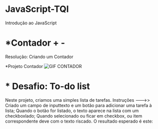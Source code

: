 # JavaScript-TQI
 Introdução ao JavaScript
# *Contador + -
Resolução: Criando um Contador

*Projeto Contador
![GIF CONTADOR](https://user-images.githubusercontent.com/64238160/175203210-05525922-94d4-4ed7-84d9-fa0c0ebf7d45.gif)










# * Desafio: To-do list
Neste projeto, criamos uma simples lista de tarefas.
Instruções --->>
Criado um campo de inputtexto e um botão para adicionar uma tarefa à lista;
Quando o botão for listado, o texto aparece na lista com um checkboxlado;
Quando selecionado ou ficar em checkbox, ou item correspondente deve com o texto riscado. 
O resultado esperado é este: